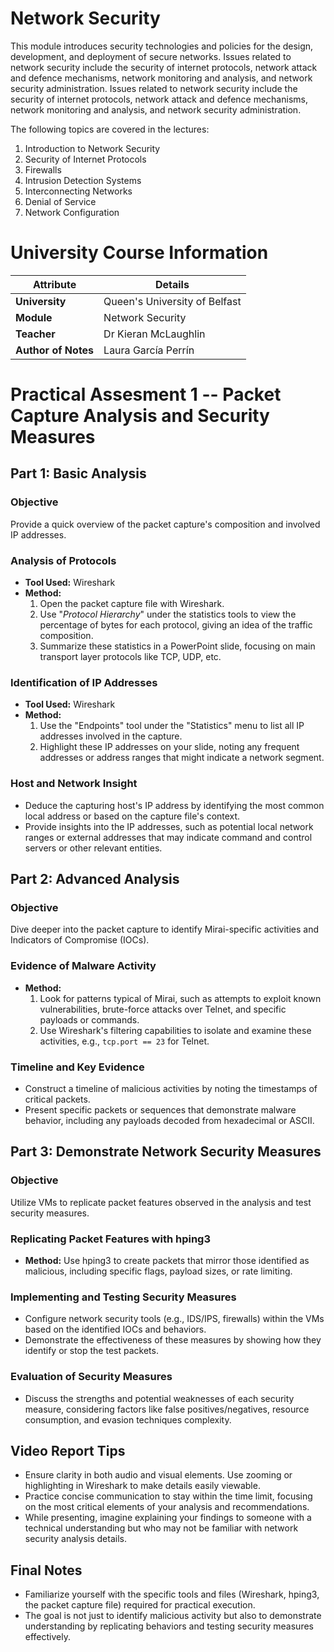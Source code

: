 # Network Security

This module introduces security technologies and policies for the design, development, and deployment of secure networks. Issues related to network security include the security of internet protocols, network attack and defence mechanisms, network monitoring and analysis, and network security administration. Issues related to network security include the security of internet protocols, network attack and defence mechanisms, network monitoring and analysis, and network security administration.

The following topics are covered in the lectures:

1. Introduction to Network Security
2. Security of Internet Protocols
3. Firewalls
4. Intrusion Detection Systems
5. Interconnecting Networks
6. Denial of Service
7. Network Configuration

# University Course Information

| Attribute           | Details                       |
|---------------------|-------------------------------|
| **University**      | Queen's University of Belfast |
| **Module**          | Network Security              |
| **Teacher**         | Dr Kieran McLaughlin          |
| **Author of Notes** | Laura García Perrín           |


# Practical Assesment 1 -- Packet Capture Analysis and Security Measures

## Part 1: Basic Analysis

### Objective
Provide a quick overview of the packet capture's composition and involved IP addresses.

### Analysis of Protocols
- **Tool Used:** Wireshark
- **Method:**
  1. Open the packet capture file with Wireshark.
  2. Use "_Protocol Hierarchy_" under the statistics tools to view the percentage of bytes for each protocol, giving an idea of the traffic composition.
  3. Summarize these statistics in a PowerPoint slide, focusing on main transport layer protocols like TCP, UDP, etc.

### Identification of IP Addresses
- **Tool Used:** Wireshark
- **Method:**
  1. Use the "Endpoints" tool under the "Statistics" menu to list all IP addresses involved in the capture.
  2. Highlight these IP addresses on your slide, noting any frequent addresses or address ranges that might indicate a network segment.

### Host and Network Insight
- Deduce the capturing host's IP address by identifying the most common local address or based on the capture file's context.
- Provide insights into the IP addresses, such as potential local network ranges or external addresses that may indicate command and control servers or other relevant entities.

## Part 2: Advanced Analysis

### Objective
Dive deeper into the packet capture to identify Mirai-specific activities and Indicators of Compromise (IOCs).

### Evidence of Malware Activity
- **Method:**
  1. Look for patterns typical of Mirai, such as attempts to exploit known vulnerabilities, brute-force attacks over Telnet, and specific payloads or commands.
  2. Use Wireshark's filtering capabilities to isolate and examine these activities, e.g., `tcp.port == 23` for Telnet.

### Timeline and Key Evidence
- Construct a timeline of malicious activities by noting the timestamps of critical packets.
- Present specific packets or sequences that demonstrate malware behavior, including any payloads decoded from hexadecimal or ASCII.

## Part 3: Demonstrate Network Security Measures

### Objective
Utilize VMs to replicate packet features observed in the analysis and test security measures.

### Replicating Packet Features with hping3
- **Method:** Use hping3 to create packets that mirror those identified as malicious, including specific flags, payload sizes, or rate limiting.

### Implementing and Testing Security Measures
- Configure network security tools (e.g., IDS/IPS, firewalls) within the VMs based on the identified IOCs and behaviors.
- Demonstrate the effectiveness of these measures by showing how they identify or stop the test packets.

### Evaluation of Security Measures
- Discuss the strengths and potential weaknesses of each security measure, considering factors like false positives/negatives, resource consumption, and evasion techniques complexity.

## Video Report Tips
- Ensure clarity in both audio and visual elements. Use zooming or highlighting in Wireshark to make details easily viewable.
- Practice concise communication to stay within the time limit, focusing on the most critical elements of your analysis and recommendations.
- While presenting, imagine explaining your findings to someone with a technical understanding but who may not be familiar with network security analysis details.

## Final Notes
- Familiarize yourself with the specific tools and files (Wireshark, hping3, the packet capture file) required for practical execution.
- The goal is not just to identify malicious activity but also to demonstrate understanding by replicating behaviors and testing security measures effectively.

